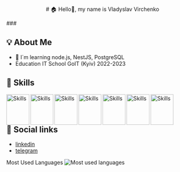 
<p align="center"># 🏠 Hello👋, my name is Vladyslav Virchenko</p>
### 



## 💡 About Me

- 📖 I`m learning node.js, NestJS, PostgreSQL
- Education IT School GoIT (Kyiv) 2022-2023


## 🔨 Skills
 
<img src="https://cdn.jsdelivr.net/gh/devicons/devicon/icons/nodejs/nodejs-original.svg" alt="Skills" align="left" width="60" height="80"/>  
<img src="https://cdn.jsdelivr.net/gh/devicons/devicon/icons/nestjs/nestjs-plain.svg" alt="Skills" align="left" width="60" height="80"/>  
<img src="https://cdn.jsdelivr.net/gh/devicons/devicon/icons/postgresql/postgresql-original.svg" alt="Skills" align="left" width="60" height="80"/>  
<img src="https://cdn.jsdelivr.net/gh/devicons/devicon/icons/jest/jest-plain.svg" alt="Skills" align="left" width="60" height="80"/>  
<img src="https://cdn.jsdelivr.net/gh/devicons/devicon/icons/github/github-original.svg" alt="Skills" align="left" width="60" height="80"/>  
<img src="https://cdn.jsdelivr.net/gh/devicons/devicon/icons/trello/trello-plain.svg" alt="Skills" align="left" width="60" height="80"/>  
<img src="https://cdn.jsdelivr.net/gh/devicons/devicon/icons/vscode/vscode-original.svg" alt="Skills" align="left" width="60" height="80"/> 

<br><br><br>

## 📰 Social links
 - [linkedin](https://www.linkedin.com/in/vlad-virchenko/)
 - [telegram](https://t.me/virchenko_vlad)



Most Used Languages
 <img src="https://github-readme-stats.vercel.app/api/top-langs?username=innekto&show_icons=true&locale=en&layout=compact" alt="Most used languages"/>


